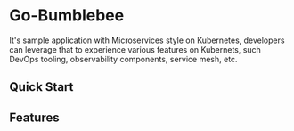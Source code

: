 # Go-Bumblebee

It's sample application with Microservices style on Kubernetes, developers can leverage that to experience various features on Kubernets, such DevOps tooling, observability components, service mesh, etc. 


## Quick Start

## Features

